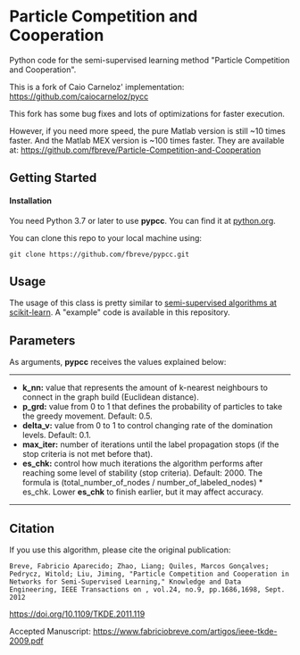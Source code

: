 # Particle Competition and Cooperation
Python code for the semi-supervised learning method "Particle Competition and Cooperation". 

This is a fork of Caio Carneloz' implementation:
https://github.com/caiocarneloz/pycc

This fork has some bug fixes and lots of optimizations for faster execution.

However, if you need more speed, the pure Matlab version is still ~10 times faster. And the Matlab MEX version is ~100 times faster. They are available at:
https://github.com/fbreve/Particle-Competition-and-Cooperation

## Getting Started
#### Installation
You need Python 3.7 or later to use **pypcc**. You can find it at [python.org](https://www.python.org/).

You can clone this repo to your local machine using:
```
git clone https://github.com/fbreve/pypcc.git
```

## Usage
The usage of this class is pretty similar to [semi-supervised algorithms at scikit-learn](https://scikit-learn.org/stable/modules/label_propagation.html). A "example" code is available in this repository.

## Parameters
As arguments, **pypcc** receives the values explained below:

---
- **k_nn:** value that represents the amount of k-nearest neighbours to connect in the graph build (Euclidean distance).
- **p_grd:** value from 0 to 1 that defines the probability of particles to take the greedy movement. Default: 0.5.
- **delta_v:** value from 0 to 1 to control changing rate of the domination levels. Default: 0.1.
- **max_iter:** number of iterations until the label propagation stops (if the stop criteria is not met before that).
- **es_chk:** control how much iterations the algorithm performs after reaching some level of stability (stop criteria). Default: 2000. The formula is (total_number_of_nodes / number_of_labeled_nodes) * es_chk. Lower **es_chk** to finish earlier, but it may affect accuracy.
---

## Citation
If you use this algorithm, please cite the original publication:

`Breve, Fabricio Aparecido; Zhao, Liang; Quiles, Marcos Gonçalves; Pedrycz, Witold; Liu, Jiming, "Particle Competition and Cooperation in Networks for Semi-Supervised Learning," Knowledge and Data Engineering, IEEE Transactions on , vol.24, no.9, pp.1686,1698, Sept. 2012`

https://doi.org/10.1109/TKDE.2011.119

Accepted Manuscript: https://www.fabriciobreve.com/artigos/ieee-tkde-2009.pdf
